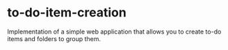 # to-do-item-creation
Implementation of a simple web application that allows you to create to-do items and folders to group them.
